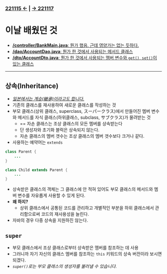 ﻿#
### [221115 ←](/221011-221202_JAVA_BASICS/22-11/221115) | [→ 221117](/221011-221202_JAVA_BASICS/22-11/221117/)

# 이날 배웠던 것

- [**/controller/BankMain.java**: 뭔가 했음. 근데 영양가는 없는 듯하다.](/221011-221202_JAVA_BASICS/22-11/221116/javastudy/controller/BankMain.java)
- [**/dao/AccountDao.java**: 뭔가 한 것에서 사용되는 메서드 클래스](/221011-221202_JAVA_BASICS/22-11/221116/javastudy/dao/AccountDao.java)
- [**/dto/AccountDto.java**: 뭔가 한 것에서 사용되는 멤버 변수와 `get()`, `set()`이 있는 클래스](/221011-221202_JAVA_BASICS/22-11/221116/javastudy/dto/AccountDto.java)

---

## 상속(Inheritance)

- [_일본에서는 계승(継承)이라고도 합니다._](/999999_ETC/0_docs/Vocabulary.md)
- 기존의 클래스를 재사용하여 새로운 클래스를 작성하는 것
- 부모 클래스(상위 클래스, superclass, スーパークラス)에서 만들어진 멤버 변수와 메서드를 자식 클래스(하위클래스, subclass, サブクラス)가 물려받는 것
    - == 자손 클래스는 조상 클래스의 모든 멤버를 상속받는다
    - 단 생성자와 초기화 블럭은 상속되지 않는다.
    - 자손 클래스의 멤버 갯수는 조상 클래스의 멤버 갯수보다 크거나 같다.
- 사용하는 예약어는 `extends`

```java
class Parent {
    ...
}

class Child extends Parent {
    ...
}
```

- 상속받은 클래스의 객체는 그 클래스에 안 적혀 있어도 부모 클래스의 메서드와 멤버 변수를 자유롭게 사용할 수 있게 된다.
- **왜 하지?**
    - 상위 클래스에서 공통된 코드를 관리하고 개별적인 부분을 하위 클래스에서 관리함으로써 코드의 재사용성을 늘린다.
- 자바의 경우 다중 상속을 지원하진 않는다.

## `super`

- 부모 클래스에서 조상 클래스로부터 상속받은 멤버를 참조하는 데 사용
- 그러니까 자기 자신의 클래스 멤버를 참조하는 `this` 키워드의 상속 버전이라 보시면 되겠다.
- *`super()`로는 부모 클래스의 생성자를 불러낼 수 있습니다.*